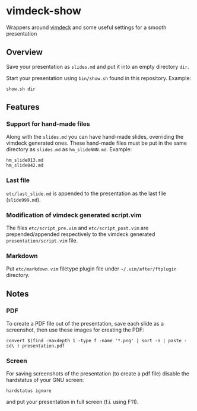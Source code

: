 # vimdeck-show
Wrappers around [vimdeck](https://github.com/tybenz/vimdeck) and some useful settings for a smooth presentation

## Overview ##
Save your presentation as <code>slides.md</code> and put it into an
empty directory <code>dir</code>.

Start your presentation using <code>bin/show.sh</code> found in this
repository. Example:

    show.sh dir

## Features
### Support for hand-made files
Along with the <code>slides.md</code> you can have hand-made slides,
overriding the vimdeck generated ones. These hand-made files must be put
in the same directory as <code>slides.md</code> as
<code>hm_slideNNN.md</code>. Example:

    hm_slide013.md
    hm_slide042.md

### Last file
<code>etc/last_slide.md</code> is appended to the presentation as the last file (<code>slide999.md</code>).

### Modification of vimdeck generated script.vim
The files <code>etc/script_pre.vim</code> and <code>etc/script_post.vim</code>
are prepended/appended respectively to the vimdeck generated
<code>presentation/script.vim</code> file.

### Markdown
Put <code>etc/markdown.vim</code> filetype plugin file under <code>~/.vim/after/ftplugin</code> directory.

## Notes
### PDF
To create a PDF file out of the presentation, save each slide as a
screenshot, then use these images for creating the PDF:

    convert $(find -maxdepth 1 -type f -name '*.png' | sort -n | paste -sd\ ) presentation.pdf

### Screen
For saving screenshots of the presentation (to create a pdf file) disable the
hardstatus of your GNU screen:

    hardstatus ignore

and put your presentation in full screen (f.i. using F11).
